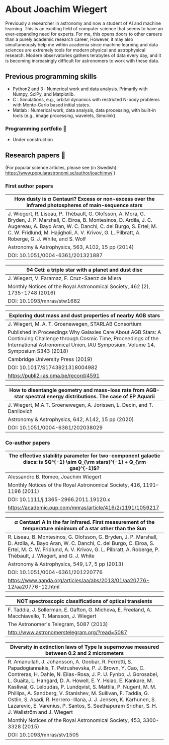# About Joachim Wiegert

Previously a researcher in astronomy and now a student of AI and machine learning. This is an exciting field of computer science that seems to have an ever-expanding need for experts. For me, this opens doors to other careers than a purely academic research career, However, it may also simultaneously help me within academia since machine learning and data sciences are extremely tools for modern physical and astrophysical research. Modern observatories gathers terabytes of data every day, and it is becoming increasingly difficult for astronomers to work with these data.

## Previous programming skills

- Python2 and 3 : Numerical work and data analysis. Primarily with Numpy, SciPy, and Matplotlib.
- C : Simulations, e.g., orbital dynamics with restricted N-body problems with Monte-Carlo based initial states.
- Matlab : Numerical work, data analysis, data processing, with built-in tools (e.g., image processing, wavelets, Simulink).

### Programming portfolio :briefcase:

* Under construction

## Research papers :briefcase:

(For popular science articles, please see (in Swedish): https://www.popularastronomi.se/author/joachimw/ )

### First author papers

|How dusty is $\alpha$ Centauri? Excess or non-excess over the infrared photospheres of main-sequence stars|
|-----------------------------------|
|J. Wiegert, R. Liseau, P. Thébault, G. Olofsson, A. Mora, G. Bryden, J. P. Marshall, C. Eiroa, B. Montesinos, D. Ardila, J. C. Augereau, A. Bayo Aran, W. C. Danchi, C. del Burgo, S. Ertel, M. C. W. Fridlund, M. Hajigholi, A. V. Krivov, G. L. Pilbratt, A. Roberge, G. J. White, and S. Wolf|
|Astronomy & Astrophysics, 563, A102, 15 pp (2014)|
|DOI: 10.1051/0004-6361/201321887|


|94 Ceti: a triple star with a planet and dust disc|
|--------------------------------------------------|
|J. Wiegert, V. Faramaz, F. Cruz-Saenz de Miera|
|Monthly Notices of the Royal Astronomical Society, 462 (2), 1735-1748 (2016)|
|DOI: 10.1093/mnras/stw1682|


|Exploring dust mass and dust properties of nearby AGB stars|
|---------------------------------------------------|
|J. Wiegert, M. A. T. Groenewegen, STARLAB Consortium|
|Published in Proceedings Why Galaxies Care About AGB Stars: A Continuing Challenge through Cosmic Time, Proceedings of the International Astronomical Union, IAU Symposium, Volume 14, Symposium S343 (2018)|
|Cambridge University Press (2019)|
|DOI: 10.1017/S1743921318004982|
|https://publi2-as.oma.be/record/4591|


|How to disentangle geometry and mass-loss rate from AGB-star spectral energy distributions. The case of EP Aquarii|
|-------------------------------------------|
|J. Wiegert, M.A.T. Groenewegen, A. Jorissen, L. Decin, and T. Danilovich
Astronomy & Astrophysics, 642, A142, 15 pp (2020)|
|DOI: 10.1051/0004-6361/202038029|

### Co-author papers

|The effective stability parameter for two-component galactic discs: is $Q^{-1} \sim Q_{\rm stars}^{-1} + Q_{\rm gas}^{-1}$?|
|-----------------------------|
|Alessandro B. Romeo, Joachim Wiegert|
|Monthly Notices of the Royal Astronomical Society, 416, 1191–1196 (2011)|
|DOI: 10.1111/j.1365-2966.2011.19120.x|
|https://academic.oup.com/mnras/article/416/2/1191/1059217|


|$\alpha$ Centauri A in the far infrared. First measurement of the temperature minimum of a star other than the Sun|
|------------------------------|
|R. Liseau, B. Montesinos, G. Olofsson, G. Bryden, J. P. Marshall, D. Ardila, A. Bayo Aran, W. C. Danchi, C. del Burgo, C. Eiroa, S. Ertel, M. C. W. Fridlund, A. V. Krivov, G. L. Pilbratt, A. Roberge, P. Thébault, J. Wiegert, and G. J. White|
|Astronomy & Astrophysics, 549, L7, 5 pp (2013)|
|DOI: 10.1051/0004-6361/201220776|
|https://www.aanda.org/articles/aa/abs/2013/01/aa20776-12/aa20776-12.html|


|NOT spectroscopic classifications of optical transients|
|--------------------------|
|F. Taddia, J. Sollerman, E. Gafton, G. Micheva, E. Freeland, A. Macchiavello, T. Mansson, J. Wiegert|
|The Astronomer's Telegram, 5087 (2013)|
|http://www.astronomerstelegram.org/?read=5087|


|Diversity in extinction laws of Type Ia supernovae measured between 0.2 and 2 micrometers|
|----------------------------------------|
|R. Amanullah, J. Johansson, A. Goobar, R. Ferretti, S. Papadogiannakis, T. Petrushevska, P. J. Brown, Y. Cao, C. Contreras, H. Dahle, N. Elias-Rosa, J. P. U. Fynbo, J. Gorosabel, L. Guaita, L. Hangard, D. A. Howell, E. Y. Hsiao, E. Kankare, M. Kasliwal, G. Leloudas, P. Lundqvist, S. Mattila, P. Nugent, M. M. Phillips, A. Sandberg, V. Stanishev, M. Sullivan, F. Taddia, G. Ostlin, S. Asadi, R. Herrero-Illana, J. J. Jensen, K. Karhunen, S. Lazarevic, E. Varenius, P. Santos, S. Seethapuram Sridhar, S. H. J. Wallström and J. Wiegert|
|Monthly Notices of the Royal Astronomical Society, 453, 3300-3328 (2015)|
|DOI: 10.1093/mnras/stv1505|
